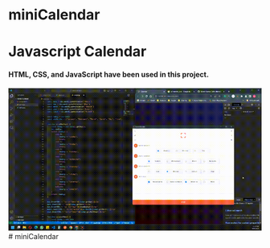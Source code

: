 # miniCalendar

<h1>Javascript Calendar</h1>

<h4>HTML, CSS, and JavaScript have been used in this project.</h4>

<img src="./screen.gif">
# miniCalendar
